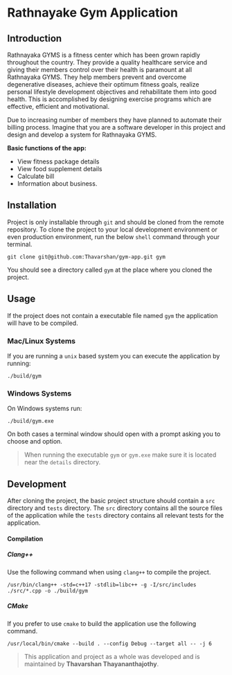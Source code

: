 # Rathnayake Gym Application

## Introduction

Rathnayaka GYMS is a fitness center which has been grown rapidly throughout the country. They provide a quality healthcare service and giving their members control over their health is paramount at all Rathnayaka GYMS. They help members prevent and overcome degenerative diseases, achieve their optimum fitness goals, realize personal lifestyle development objectives and rehabilitate them into good health. This is accomplished by designing exercise programs which are effective, efficient and motivational.

Due to increasing number of members they have planned to automate their billing process. Imagine that you are a software developer in this project and design and develop a system for Rathnayaka GYMS.

**Basic functions of the app:**
- View fitness package details
- View food supplement details
- Calculate bill
- Information about business.

## Installation

Project is only installable through `git` and should be cloned from the remote repository. To clone the project to your local development environment or even production environment, run the below `shell` command through your terminal.

```shell
git clone git@github.com:Thavarshan/gym-app.git gym
```

You should see a directory called `gym` at the place where you cloned the project.

## Usage

If the project does not contain a executable file named `gym` the application will have to be compiled.

### Mac/Linux Systems

If you are running a `unix` based system you can execute the application by running:

```shell
./build/gym
```

### Windows Systems

On Windows systems run:

```shell
./build/gym.exe
```

On both cases a terminal window should open with a prompt asking you to choose and option.

> When running the executable `gym` or `gym.exe` make sure it is located near the `details` directory.

## Development

After cloning the project, the basic project structure should contain a `src` directory and `tests` directory. The `src` directory contains all the source files of the application while the `tests` directory contains all relevant tests for the application.

#### Compilation

##### Clang++

Use the following command when using `clang++` to compile the project.

```shell
/usr/bin/clang++ -std=c++17 -stdlib=libc++ -g -I/src/includes ./src/*.cpp -o ./build/gym
```

##### CMake

If you prefer to use `cmake` to build the application use the following command.

```shell
/usr/local/bin/cmake --build . --config Debug --target all -- -j 6
```

> This application and project as a whole was developed and is maintained by **Thavarshan Thayananthajothy**.
